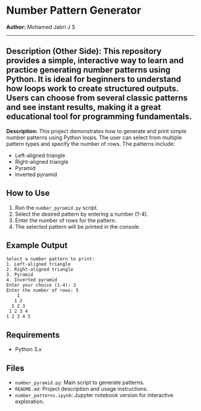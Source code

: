
# Number Pattern Generator

**Author:** Mohamed Jabri J S


---
**Description (Other Side):**
This repository provides a simple, interactive way to learn and practice generating number patterns using Python. It is ideal for beginners to understand how loops work to create structured outputs. Users can choose from several classic patterns and see instant results, making it a great educational tool for programming fundamentals.
---

**Description:**
This project demonstrates how to generate and print simple number patterns using Python loops. The user can select from multiple pattern types and specify the number of rows. The patterns include:

- Left-aligned triangle
- Right-aligned triangle
- Pyramid
- Inverted pyramid

## How to Use

1. Run the `number_pyramid.py` script.
2. Select the desired pattern by entering a number (1-4).
3. Enter the number of rows for the pattern.
4. The selected pattern will be printed in the console.

## Example Output

```
Select a number pattern to print:
1. Left-aligned triangle
2. Right-aligned triangle
3. Pyramid
4. Inverted pyramid
Enter your choice (1-4): 3
Enter the number of rows: 5
    1 
   1 2 
  1 2 3 
 1 2 3 4 
1 2 3 4 5 
```

## Requirements
- Python 3.x

## Files
- `number_pyramid.py`: Main script to generate patterns.
- `README.md`: Project description and usage instructions.
- `number_patterns.ipynb`: Jupyter notebook version for interactive exploration.
